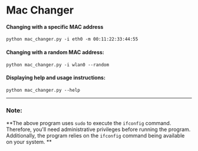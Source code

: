# Mac Changer

#### Changing with a specific MAC address
`python mac_changer.py -i eth0 -m 00:11:22:33:44:55
`
#### Changing with a random MAC address:
 `python mac_changer.py -i wlan0 --random`

#### Displaying help and usage instructions:
``python mac_changer.py --help``

------------

### **Note:**

**The above program uses `sudo` to execute the `ifconfig` command. Therefore, you'll need administrative privileges before running the program. Additionally, the program relies on the `ifconfig` command being available on your system.
**